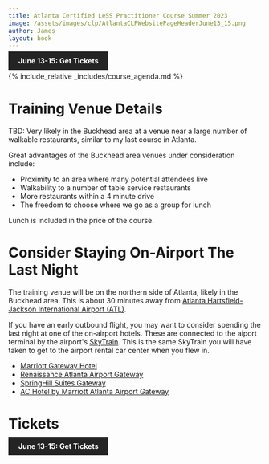 ```yaml
---
title: Atlanta Certified LeSS Practitioner Course Summer 2023
image: /assets/images/clp/AtlantaCLPWebsitePageHeaderJune13_15.png
author: James
layout: book
---
```


<a class="wx-button" href="https://agilecarpentry.ticketspice.com/atlanta-metro-certified-less-practitioner-workshop-summer-2023" style="background:rgba(36,36,36,1);color:white;padding:10px 20px;text-decoration:none;font-weight:bold;" target="_blank">June 13-15: Get Tickets</a>

{% include_relative _includes/course_agenda.md %}


# Training Venue Details

TBD: Very likely in the Buckhead area at a venue near a large number of walkable restaurants, similar to my last course in Atlanta.

Great advantages of the Buckhead area venues under consideration include:
* Proximity to an area where many potential attendees live
* Walkability to a number of table service restaurants
* More restaurants within a 4 minute drive
* The freedom to choose where we go as a group for lunch

Lunch is included in the price of the course.

# Consider Staying On-Airport The Last Night

The training venue will be on the northern side of Atlanta, likely in the Buckhead area. This is about 30 minutes away from [Atlanta Hartsfield-Jackson International Airport (ATL)](https://www.atl.com/).

If you have an early outbound flight, you may want to consider spending the last night at one of the on-airport hotels. These are connected to the aiport terminal by the airport's [SkyTrain](https://martaguide.com/things-to-know-about-the-atlanta-skytrain/). This is the same SkyTrain you will have taken to get to the airport rental car center when you flew in.

* [Marriott Gateway Hotel](https://www.marriott.com/en-us/hotels/atlma-atlanta-airport-marriott-gateway/overview/)
* [Renaissance Atlanta Airport Gateway](https://www.marriott.com/en-us/hotels/atlag-renaissance-atlanta-airport-gateway-hotel/overview/)
* [SpringHill Suites Gateway](https://www.marriott.com/en-us/hotels/atlgi-springhill-suites-atlanta-airport-gateway/overview/)
* [AC Hotel by Marriott Atlanta Airport Gateway](https://www.marriott.com/en-us/hotels/atlat-ac-hotel-atlanta-airport-gateway/overview/)

# Tickets

<a class="wx-button" href="https://agilecarpentry.ticketspice.com/atlanta-metro-certified-less-practitioner-workshop-summer-2023" style="background:rgba(36,36,36,1);color:white;padding:10px 20px;text-decoration:none;font-weight:bold;" target="_blank">June 13-15: Get Tickets</a>




